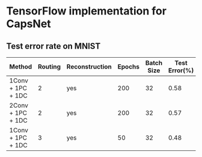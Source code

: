 # TensorFlow implementation for CapsNet

## Test error rate on MNIST


|   	 Method        | Routing  | Reconstruction | Epochs | Batch Size | Test Error(%) | Observations                       |
|----------------------|----------|----------------|--------|------------|---------------|------------------------------------|
|   1Conv + 1PC + 1DC  |    2     |      yes       |   200  |     32     |      0.58     |   	            -                 |
|   2Conv + 1PC + 1DC  |    2     |      yes       |   200  |     32     |      0.57     |                  -	        	  | 
|   1Conv + 1PC + 1DC  |    3     |      yes       |    50  |     32     |      0.48     | bias for u_hat and 2-pixel shifted |